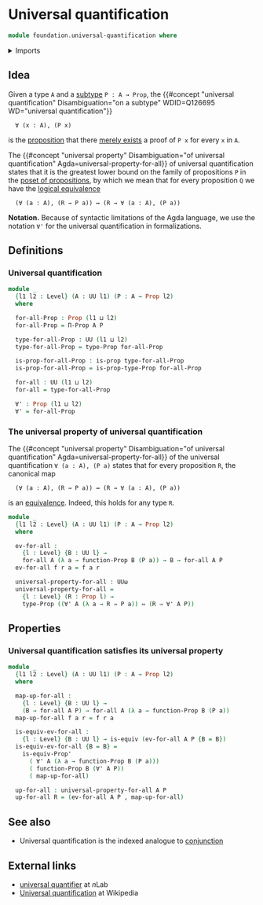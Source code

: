 # Universal quantification

```agda
module foundation.universal-quantification where
```

<details><summary>Imports</summary>

```agda
open import foundation.dependent-pair-types
open import foundation.evaluation-functions
open import foundation.logical-equivalences
open import foundation.propositional-truncations
open import foundation.universe-levels

open import foundation-core.equivalences
open import foundation-core.function-types
open import foundation-core.propositions
```

</details>

## Idea

Given a type `A` and a [subtype](foundation-core.subtypes.md) `P : A → Prop`,
the
{{#concept "universal quantification" Disambiguation="on a subtype" WDID=Q126695 WD="universal quantification"}}

```text
  ∀ (x : A), (P x)
```

is the [proposition](foundation-core.propositions.md) that there
[merely exists](foundation.inhabited-types.md) a proof of `P x` for every `x` in
`A`.

The
{{#concept "universal property" Disambiguation="of universal quantification" Agda=universal-property-for-all}}
of universal quantification states that it is the greatest lower bound on the
family of propositions `P` in the
[poset of propositions](foundation.large-locale-of-propositions.md), by which we
mean that for every proposition `Q` we have the
[logical equivalence](foundation.logical-equivalences.md)

```text
  (∀ (a : A), (R → P a)) ↔ (R → ∀ (a : A), (P a))
```

**Notation.** Because of syntactic limitations of the Agda language, we use the
notation `∀'` for the universal quantification in formalizations.

## Definitions

### Universal quantification

```agda
module _
  {l1 l2 : Level} (A : UU l1) (P : A → Prop l2)
  where

  for-all-Prop : Prop (l1 ⊔ l2)
  for-all-Prop = Π-Prop A P

  type-for-all-Prop : UU (l1 ⊔ l2)
  type-for-all-Prop = type-Prop for-all-Prop

  is-prop-for-all-Prop : is-prop type-for-all-Prop
  is-prop-for-all-Prop = is-prop-type-Prop for-all-Prop

  for-all : UU (l1 ⊔ l2)
  for-all = type-for-all-Prop

  ∀' : Prop (l1 ⊔ l2)
  ∀' = for-all-Prop
```

### The universal property of universal quantification

The
{{#concept "universal property" Disambiguation="of universal quantification" Agda=universal-property-for-all}}
of the universal quantification `∀ (a : A), (P a)` states that for every
proposition `R`, the canonical map

```text
  (∀ (a : A), (R → P a)) ↔ (R → ∀ (a : A), (P a))
```

is an [equivalence](foundation.logical-equivalences.md). Indeed, this holds for
any type `R`.

```agda
module _
  {l1 l2 : Level} (A : UU l1) (P : A → Prop l2)
  where

  ev-for-all :
    {l : Level} {B : UU l} →
    for-all A (λ a → function-Prop B (P a)) → B → for-all A P
  ev-for-all f r a = f a r

  universal-property-for-all : UUω
  universal-property-for-all =
    {l : Level} (R : Prop l) →
    type-Prop ((∀' A (λ a → R ⇒ P a)) ⇔ (R ⇒ ∀' A P))
```

## Properties

### Universal quantification satisfies its universal property

```agda
module _
  {l1 l2 : Level} (A : UU l1) (P : A → Prop l2)
  where

  map-up-for-all :
    {l : Level} {B : UU l} →
    (B → for-all A P) → for-all A (λ a → function-Prop B (P a))
  map-up-for-all f a r = f r a

  is-equiv-ev-for-all :
    {l : Level} {B : UU l} → is-equiv (ev-for-all A P {B = B})
  is-equiv-ev-for-all {B = B} =
    is-equiv-Prop'
      ( ∀' A (λ a → function-Prop B (P a)))
      ( function-Prop B (∀' A P))
      ( map-up-for-all)

  up-for-all : universal-property-for-all A P
  up-for-all R = (ev-for-all A P , map-up-for-all)
```

## See also

- Universal quantification is the indexed analogue to
  [conjunction](foundation.conjunction.md)

## External links

- [universal quantifier](https://ncatlab.org/nlab/show/universal+quantifier) at
  $n$Lab
- [Universal quantification](https://en.wikipedia.org/wiki/Universal_quantification)
  at Wikipedia
